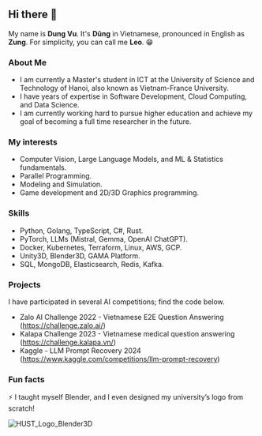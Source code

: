 ## Hi there 👋

My name is **Dung Vu**. It's **Dũng** in Vietnamese, pronounced in English as **Zung**. For simplicity, you can call me **Leo**. :grin:

### About Me

- I am currently a Master's student in ICT at the University of Science and Technology of Hanoi, also known as Vietnam-France University.
- I have years of expertise in Software Development, Cloud Computing, and Data Science.
- I am currently working hard to pursue higher education and achieve my goal of becoming a full time researcher in the future.

### My interests
- Computer Vision, Large Language Models, and ML & Statistics fundamentals.
- Parallel Programming.
- Modeling and Simulation.
- Game development and 2D/3D Graphics programming.

### Skills
- Python, Golang, TypeScript, C#, Rust.
- PyTorch, LLMs (Mistral, Gemma, OpenAI ChatGPT).
- Docker, Kubernetes, Terraform, Linux, AWS, GCP.
- Unity3D, Blender3D, GAMA Platform.
- SQL, MongoDB, Elasticsearch, Redis, Kafka.

### Projects

I have participated in several AI competitions; find the code below.

- Zalo AI Challenge 2022 - Vietnamese E2E Question Answering (https://challenge.zalo.ai/)
- Kalapa Challenge 2023 - Vietnamese medical question answering (https://challenge.kalapa.vn/)
- Kaggle - LLM Prompt Recovery 2024 (https://www.kaggle.com/competitions/llm-prompt-recovery)

### Fun facts

⚡️ I taught myself Blender, and I even designed my university’s logo from scratch!

![HUST_Logo_Blender3D](https://github.com/user-attachments/assets/353d0730-890c-4e38-a3f9-a0521f19ce5c)


<!--
**dungzvu/dungzvu** is a ✨ _special_ ✨ repository because its `README.md` (this file) appears on your GitHub profile.

Here are some ideas to get you started:

- 🔭 I’m currently working on ...
- 🌱 I’m currently learning ...
- 👯 I’m looking to collaborate on ...
- 🤔 I’m looking for help with ...
- 💬 Ask me about ...
- 📫 How to reach me: ...
- 😄 Pronouns: ...
- ⚡ Fun fact: ...
-->
